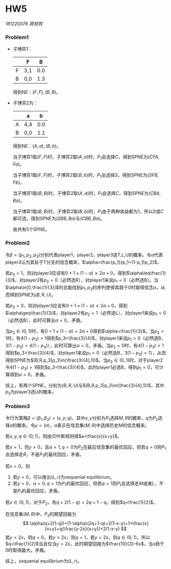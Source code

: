 # HW5

*181220076 周韧哲*  

### Problem1

+ 子博弈1：

  |      |  F   |  B   |
  | :--: | :--: | :--: |
  |  F   | 3,1  | 0.0  |
  |  B   | 0,0  | 1.3  |

  得到NE：$(F,F),(B,B)$。

+ 子博弈2为：

  |      |  a   |  b   |
  | :--: | :--: | :--: |
  |  A   | 4,4  | 0.0  |
  |  B   | 0,0  | 1.1  |

  得到NE：$(A,a),(B,b)$。
  
  当子博弈1取$(F,F)$时，子博弈2取$(A,a)$时，$P_1$会选择$C$，得到SPNE为$(CFA,Fa)$。
  
  当子博弈1取$(F,F)$时，子博弈2取$(B,b)$时，$P_1$会选择$S$，得到SPNE为$(SFB,Fb)$。
  
  当子博弈1取$(B,B)$时，子博弈2取$(A,a)$时，$P_1$会选择$C$，得到SPNE为$(CBA,Ba)$。
  
  当子博弈1取$(B,B)$时，子博弈2取$(B,b)$时，$P_1$由于两种收益都为1，所以$S$或$C$都可选，得到SPNE为$(SBB,Ba)$与$(CBB,Ba)$。
  
  故共有5个SPNE。
  
  

### Problem2

令$\beta=(p_1,p_2,p_3)$分别代表player1，player2，player3选T,L,U的概率。令$\alpha$代表player3认为其处于T分支的信念概率，$\alpha=\frac{p_1}{p_1+(1-p_1)p_2}$。

若$p_3=1$，则对player3应该有$0+1\times(1-\alpha)\geq 2\alpha+0$，得到$\alpha\leq\frac{1}{3}$，对player2有$p_2=0$（必然选R），对player1来说$p_1=0$（必然选B）。当$\alpha\in[0,\frac{1}{3}]$时总能找到$p_1,p_2$的序列使得其趋于$0$时取得信念$\alpha$，从而得到SPNE为$(B,R,U)$。

若$p_3=0$，则对player3应该有$0+1\times(1-\alpha)\leq 2\alpha+0$，得到$\alpha\geq\frac{1}{3}$，对player2有$p_2=1$（必然选L），对player1来说$p_1=0$（必然选B），此时可算出$\alpha=0$，矛盾。

当$p_3\in(0,1)$时，有$0+1\times(1-\alpha)=2\alpha+0$得到$\alpha=\frac{1}{3}$。当$p_2=1$时，有$4(1-p_3)>1$得到$p_3<\frac{3}{4}$，对player1来说$p_1=0$（必然选B，$3(1-p_3)<4(1-p_3)$），此时可算出$\alpha=0$，矛盾。当$p_2=0$时，有$4(1-p_3)<1$得到$p_3>\frac{3}{4}$，对player1来说$p_1=0$（必然选B，$3(1-p_3)<1$），从而得到SPNE为$(B,R,p_3|p_3\in(\frac{3}{4},1))$。当$p_2\in(0,1)$时，对于player2令$4(1-p_3)=1$得到$p_3=\frac{3}{4}$，此时player1必选B，得到$p_1=0$，可计算得到$\alpha=0$，矛盾。

综上，有两个SPNE，分别为$(B,R,U)$与$(B,R,p_3|p_3\in(\frac{3}{4},1))$，其中$p_3$为player3选U的概率。



### Problem3

令行为策略$\beta=(\beta_1,\beta_2)=(x,y;q)$，其中$x,y$分别为$P_1$选择$M,R$的概率，$q$为$P_2$选择$a$的概率。令$\mu=(\alpha)$，$\alpha$表示在信息集$(M,R)$中选择历史$M$的信念概率。

若$x,y,q\in(0,1)$，则由贝叶斯规则得$a=\frac{x}{x+y}$。

若$x=1$，则$y=0$，且$\alpha=1,q=0$为$P_2$在最后信息集的最优回应，但若$q=0$则$P_1$会选择走$R$，不是$P_1$的最优回应，矛盾。

若$x=0$，则

1. 若$y=0$，可以推出$(L,r)$为sequenial equilibrium。
2. 若$y>0$，$\alpha=0,q=1$为$P_1$的最优回应，但若$q=1$则$P_1$会选择走$M$或者$L$，不是$P_1$的最优回应，矛盾。

若$x\in(0,1)$，对于$P_2$，有$q+2(1-q)=2q+1-q$，得到$q=\frac{1}{2}$。

在信息集$(M,R)$中，$P_2$的期望回报为
$$
\alpha(q+2(1-q))+(1-\alpha)(2q+1-q)+2(1-x-y)=1+\frac{x}{x+y}+q(\frac{y-2x}{x+y})+2(1-x-y)
$$
若$y<2x$，则$q=0$，若$y>2x$，则$q=1$，若$y=2x$，则$q\in(0,1)$。所以$q=\frac{1}{2}$当且仅当$y=2x$。此时期望回报为$\frac{10}{3}-6x$，当$x$趋于0时取得最大。矛盾。

综上，sequenial equilibrium为$(L,r)$。